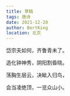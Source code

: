 ```yaml
---
title: 草稿
tags: 唐诗
date: 2021-12-28
author: BertKing
location: 北京
---
```




岱宗夫如何，齐鲁青未了。

造化钟神秀，阴阳割昏晓。

荡胸生层云，决眦入归鸟，

会当凌绝顶，一览众山小。

